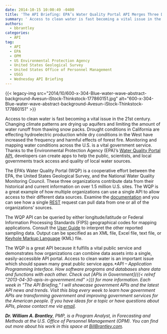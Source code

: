 ```yaml
---
date: 2014-10-15 10:00:49 -0400
title: 'The API Briefing: EPA’s Water Quality Portal API Merges Three Data Streams'
summary: ' Access to clean water is fast becoming a vital issue in the 21st century. Changing climate patterns are drying up aquifers and limiting the amount of water runoff from thawing snow packs. Drought conditions in California are effecting hydroelectric production while dry conditions in the West have increased the frequency'
authors:
  - bbrantley
categories:
  - API
tag:
  - API
  - EPA
  - OPM
  - US Environmental Protection Agency
  - United States Geological Survey
  - United States Office of Personnel Management
  - USGS
  - Wednesday API Briefing
---
```


{{< legacy-img src="2014/10/600-x-304-Blue-water-wave-abstract-background-Avesun-iStock-Thinkstock-177860151.jpg" alt="600-x-304-Blue-water-wave-abstract-background-Avesun-iStock-Thinkstock-177860151" >}}

Access to clean water is fast becoming a vital issue in the 21st century. Changing climate patterns are drying up aquifers and limiting the amount of water runoff from thawing snow packs. Drought conditions in California are effecting hydroelectric production while dry conditions in the West have increased the frequency and harmful effects of forest fire. Monitoring and mapping water conditions across the U.S. is a vital government service. Thanks to the Environmental Protection Agency (EPA)’s [Water Quality Portal API](http://developer.epa.gov/water-quality-portal-api/), developers can create apps to help the public, scientists, and local governments track access and quality of local water sources.

The EPA’s Water Quality Portal (WQP) is a cooperative effort between the EPA, the United States Geological Survey, and the National Water Quality Monitoring Council. These three organizations contribute data from their historical and current information on over 1.5 million U.S. sites. The WQP is a great example of how multiple organizations can use a single API to allow access to their different data sources. Examine the [documentation](http://www.waterqualitydata.us/webservices_documentation.jsp) and you can see how a single [REST](http://en.wikipedia.org/wiki/Representational_state_transfer) request can pull data from one or all of the organizations’ sources.

The WQP API can be queried by either longitude/latitude or Federal Information Processing Standards (FIPS) geographical codes for mapping applications. Consult the [User Guide](http://www.waterqualitydata.us/portal_userguide.jsp) to interpret the other reported sampling data. Output can be specified as an XML file, Excel file, text file, or [Keyhole Markup Language](http://en.wikipedia.org/wiki/Keyhole_Markup_Language) (KML) file.

The WQP is a great API because it fulfills a vital public service and demonstrates how organizations can combine data assets into a single, easily-accessible API portal. Access to clean water is an important issue which should spawn many great public service apps._*API – Application Programming Interface. How software programs and databases share data and functions with each other. Check out [APIs in Government]({{< relref "2013-04-30-apis-in-government.md" >}}) for more information._
_Each week in “The API Briefing,” I will showcase government APIs and the latest API news and trends. Visit this blog every week to learn how government APIs are transforming government and improving government services for the American people. If you have ideas for a topic or have questions about APIs, please contact me via_ [_email_](mailto:William.Brantley@opm.gov)_._

**_Dr. William A. Brantley_**_, PMP, is a Program Analyst, in Forecasting and Methods at the U.S. Office of Personnel Management (OPM). You can find out more about his work in this space at_ [_BillBrantley.com_](http://billbrantley.com/)_._